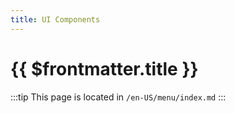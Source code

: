 ```yaml
---
title: UI Components
---
```


# {{ $frontmatter.title }}

:::tip
This page is located in `/en-US/menu/index.md`
:::
